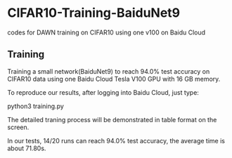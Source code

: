 # CIFAR10-Training-BaiduNet9
codes for DAWN training on CIFAR10 using one v100 on Baidu Cloud

Training
--------
Training a small network(BaiduNet9) to reach 94.0% test accuracy on CIFAR10 data using one Baidu Cloud Tesla V100 GPU with 16 GB memory.

To reproduce our results, after logging into Baidu Cloud, just type:

python3 training.py

The detailed traning process will be demonstrated in table format on the screen.

In our tests, 14/20 runs can reach 94.0% test accuracy, the average time is about 71.80s.


